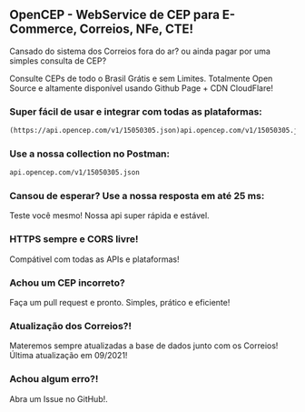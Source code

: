 ## OpenCEP - WebService de CEP para E-Commerce, Correios, NFe, CTE!

Cansado do sistema dos Correios fora do ar? ou ainda pagar por uma simples consulta de CEP?

Consulte CEPs de todo o Brasil Grátis e sem Limites. Totalmente Open Source e altamente disponível usando Github Page + CDN CloudFlare!

### Super fácil de usar e integrar com todas as plataformas:

```markdown
(https://api.opencep.com/v1/15050305.json)api.opencep.com/v1/15050305.json
```

### Use a nossa collection no Postman:

```markdown
api.opencep.com/v1/15050305.json
```

### Cansou de esperar? Use a nossa resposta em até 25 ms:

Teste você mesmo! Nossa api super rápida e estável.


### HTTPS sempre e CORS livre!

Compátivel com todas as APIs e plataformas!

### Achou um CEP incorreto?

Faça um pull request e pronto. Simples, prático e eficiente!

### Atualização dos Correios?!

Materemos sempre atualizadas a base de dados junto com os Correios!
Última atualização em 09/2021!

### Achou algum erro?!

Abra um Issue no GitHub!.
